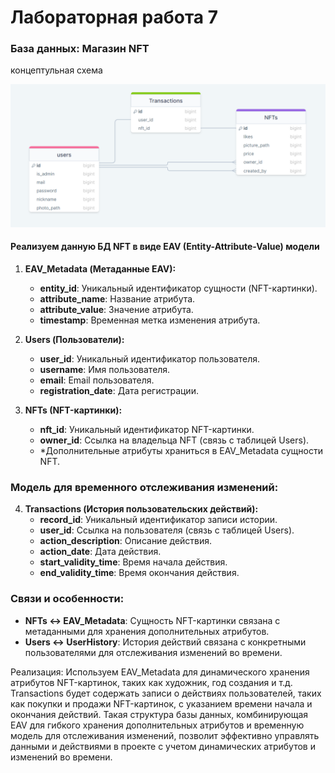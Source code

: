 # Лабораторная работа 7

### База данных: Магазин NFT

концептульная схема

![alt text](image.png)

#### Реализуем данную БД NFT в виде EAV (Entity-Attribute-Value) модели

1. **EAV_Metadata (Метаданные EAV):**
   - **entity_id**: Уникальный идентификатор сущности (NFT-картинки).
   - **attribute_name**: Название атрибута.
   - **attribute_value**: Значение атрибута.
   - **timestamp**: Временная метка изменения атрибута.

2. **Users (Пользователи):**
   - **user_id**: Уникальный идентификатор пользователя.
   - **username**: Имя пользователя.
   - **email**: Email пользователя.
   - **registration_date**: Дата регистрации.

3. **NFTs (NFT-картинки):**
   - **nft_id**: Уникальный идентификатор NFT-картинки.
   - **owner_id**: Ссылка на владельца NFT (связь с таблицей Users).
   - *Дополнительные атрибуты храниться в EAV_Metadata сущности NFT.


### Модель для временного отслеживания изменений:

4. **Transactions (История пользовательских действий):**
   - **record_id**: Уникальный идентификатор записи истории.
   - **user_id**: Ссылка на пользователя (связь с таблицей Users).
   - **action_description**: Описание действия.
   - **action_date**: Дата действия.
   - **start_validity_time**: Время начала действия.
   - **end_validity_time**: Время окончания действия.

### Связи и особенности:
- **NFTs <-> EAV_Metadata**: Сущность NFT-картинки связана с метаданными для хранения дополнительных атрибутов.
- **Users <-> UserHistory**: История действий связана с конкретными пользователями для отслеживания изменений во времени.

Реализация:
Используем EAV_Metadata для динамического хранения атрибутов NFT-картинок, таких как художник, год создания и т.д. Transactions будет содержать записи о действиях пользователей, таких как покупки и продажи NFT-картинок, с указанием времени начала и окончания действий. Такая структура базы данных, комбинирующая EAV для гибкого хранения дополнительных атрибутов и временную модель для отслеживания изменений, позволит эффективно управлять данными и действиями в проекте с учетом динамических атрибутов и изменений во времени.